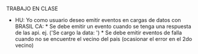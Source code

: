 TRABAJO EN CLASE
- HU: Yo como usuario deseo emitir eventos en cargas de datos con BRASIL
    CA: 
        * Se debe emitir un evento cuando se tenga una respuesta de las api. ej. ('Se cargo la data: <NombrePais>')
        * Se debe emitir eventos de falla cuando no se encuentre el vecino del pais (ocasionar el error en el 2do vecino)
